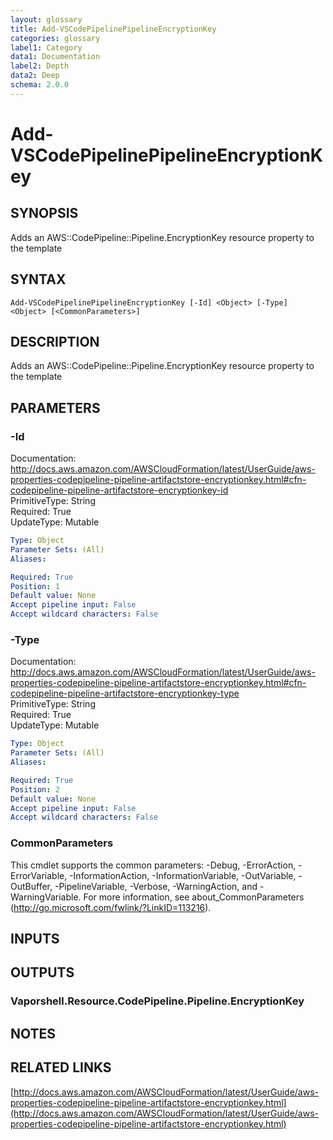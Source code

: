 ```yaml
---
layout: glossary
title: Add-VSCodePipelinePipelineEncryptionKey
categories: glossary
label1: Category
data1: Documentation
label2: Depth
data2: Deep
schema: 2.0.0
---
```


# Add-VSCodePipelinePipelineEncryptionKey

## SYNOPSIS
Adds an AWS::CodePipeline::Pipeline.EncryptionKey resource property to the template

## SYNTAX

```
Add-VSCodePipelinePipelineEncryptionKey [-Id] <Object> [-Type] <Object> [<CommonParameters>]
```

## DESCRIPTION
Adds an AWS::CodePipeline::Pipeline.EncryptionKey resource property to the template

## PARAMETERS

### -Id
Documentation: http://docs.aws.amazon.com/AWSCloudFormation/latest/UserGuide/aws-properties-codepipeline-pipeline-artifactstore-encryptionkey.html#cfn-codepipeline-pipeline-artifactstore-encryptionkey-id    
PrimitiveType: String    
Required: True    
UpdateType: Mutable

```yaml
Type: Object
Parameter Sets: (All)
Aliases:

Required: True
Position: 1
Default value: None
Accept pipeline input: False
Accept wildcard characters: False
```

### -Type
Documentation: http://docs.aws.amazon.com/AWSCloudFormation/latest/UserGuide/aws-properties-codepipeline-pipeline-artifactstore-encryptionkey.html#cfn-codepipeline-pipeline-artifactstore-encryptionkey-type    
PrimitiveType: String    
Required: True    
UpdateType: Mutable

```yaml
Type: Object
Parameter Sets: (All)
Aliases:

Required: True
Position: 2
Default value: None
Accept pipeline input: False
Accept wildcard characters: False
```

### CommonParameters
This cmdlet supports the common parameters: -Debug, -ErrorAction, -ErrorVariable, -InformationAction, -InformationVariable, -OutVariable, -OutBuffer, -PipelineVariable, -Verbose, -WarningAction, and -WarningVariable.
For more information, see about_CommonParameters (http://go.microsoft.com/fwlink/?LinkID=113216).

## INPUTS

## OUTPUTS

### Vaporshell.Resource.CodePipeline.Pipeline.EncryptionKey

## NOTES

## RELATED LINKS

[http://docs.aws.amazon.com/AWSCloudFormation/latest/UserGuide/aws-properties-codepipeline-pipeline-artifactstore-encryptionkey.html](http://docs.aws.amazon.com/AWSCloudFormation/latest/UserGuide/aws-properties-codepipeline-pipeline-artifactstore-encryptionkey.html)

